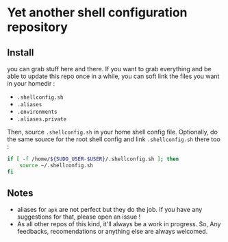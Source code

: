 # Yet another shell configuration repository

## Install

you can grab stuff here and there. If you want to grab everything and be able to update this repo once in a while, you can soft link the files you want in your homedir :

-    `.shellconfig.sh`
-    `.aliases`
-    `.environments`
-    `.aliases.private`

Then, source `.shellconfig.sh` in your home shell config file. Optionally, do the same source for the root shell config and link `.shellconfig.sh` there too :

``` sh
if [ -f /home/${SUDO_USER-$USER}/.shellconfig.sh ]; then
    source ~/.shellconfig.sh
fi
```

## Notes

- aliases for `apk` are not perfect but they do the job. If you have any suggestions for that, please open an issue !
- As all other repos of this kind, it'll always be a work in progress. So, Any feedbacks, recomendations or anything else are always welcomed.
